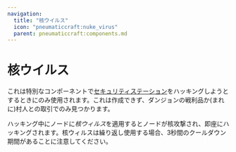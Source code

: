 ```yaml
---
navigation:
  title: "核ウイルス"
  icon: "pneumaticcraft:nuke_virus"
  parent: pneumaticcraft:components.md
---
```


# 核ウイルス

これは特別なコンポーネントで[セキュリティステーション](../machines/security_station.md)をハッキングしようとするときにのみ使用されます。これは作成できず、ダンジョンの戦利品か(まれに)村人との取引でのみ見つかります。

<ItemImage id="pneumaticcraft:nuke_virus" />

ハッキング中にノードに*核ウィルス*を適用するとノードが核攻撃され、即座にハッキングされます。核ウィルスは繰り返し使用する場合、3秒間のクールダウン期間があることに注意してください。

